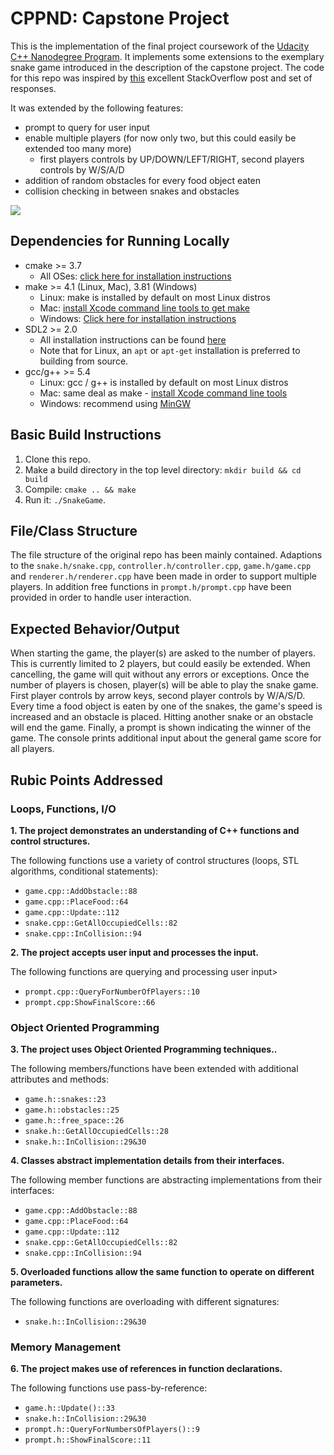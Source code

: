 # CPPND: Capstone Project

This is the implementation of the final project coursework of the [Udacity C++ Nanodegree Program](https://www.udacity.com/course/c-plus-plus-nanodegree--nd213). It implements some extensions to the exemplary snake game introduced in the description of the capstone project. The code for this repo was inspired by [this](https://codereview.stackexchange.com/questions/212296/snake-game-in-c-with-sdl) excellent StackOverflow post and set of responses.

It was extended by the following features:
- prompt to query for user input 
- enable multiple players (for now only two, but this could easily be extended too many more)
  - first players controls by UP/DOWN/LEFT/RIGHT, second players controls by W/S/A/D
- addition of random obstacles for every food object eaten
- collision checking in between snakes and obstacles

<img src="two_players.gif"/>

## Dependencies for Running Locally
* cmake >= 3.7
  * All OSes: [click here for installation instructions](https://cmake.org/install/)
* make >= 4.1 (Linux, Mac), 3.81 (Windows)
  * Linux: make is installed by default on most Linux distros
  * Mac: [install Xcode command line tools to get make](https://developer.apple.com/xcode/features/)
  * Windows: [Click here for installation instructions](http://gnuwin32.sourceforge.net/packages/make.htm)
* SDL2 >= 2.0
  * All installation instructions can be found [here](https://wiki.libsdl.org/Installation)
  * Note that for Linux, an `apt` or `apt-get` installation is preferred to building from source.
* gcc/g++ >= 5.4
  * Linux: gcc / g++ is installed by default on most Linux distros
  * Mac: same deal as make - [install Xcode command line tools](https://developer.apple.com/xcode/features/)
  * Windows: recommend using [MinGW](http://www.mingw.org/)

## Basic Build Instructions

1. Clone this repo.
2. Make a build directory in the top level directory: `mkdir build && cd build`
3. Compile: `cmake .. && make`
4. Run it: `./SnakeGame`.

## File/Class Structure

The file structure of the original repo has been mainly contained. Adaptions to the ```snake.h/snake.cpp```, ```controller.h/controller.cpp```, ```game.h/game.cpp``` and ```renderer.h/renderer.cpp``` have been made in order to support multiple players. In addition free functions in ```prompt.h/prompt.cpp``` have been provided in order to handle user interaction. 


## Expected Behavior/Output
When starting the game, the player(s) are asked to the number of players. This is currently limited to 2 players, but could easily be extended. When cancelling, the game will quit without any errors or exceptions. Once the number of players is chosen, player(s) will be able to play the snake game. First player controls by arrow keys, second player controls by W/A/S/D. Every time a food object is eaten by one of the snakes, the game's speed is increased and an obstacle is placed. Hitting another snake or an obstacle will end the game. Finally, a prompt is shown indicating the winner of the game. The console prints additional input about the general game score for all players.

## Rubic Points Addressed

### Loops, Functions, I/O
**1. The project demonstrates an understanding of C++ functions and control structures.**

The following functions use a variety of control structures (loops, STL algorithms, conditional statements):
- ```game.cpp::AddObstacle::88```
- ```game.cpp::PlaceFood::64```
- ```game.cpp::Update::112```
- ```snake.cpp::GetAllOccupiedCells::82```
- ```snake.cpp::InCollision::94```

**2. The project accepts user input and processes the input.**

The following functions are querying and processing user input>
- ```prompt.cpp::QueryForNumberOfPlayers::10```
- ```prompt.cpp:ShowFinalScore::66```

### Object Oriented Programming

**3. The project uses Object Oriented Programming techniques..**

The following members/functions have been extended with additional attributes and methods:
- ```game.h::snakes::23```
- ```game.h::obstacles::25```
- ```game.h::free_space::26```
- ```snake.h::GetAllOccupiedCells::28```
- ```snake.h::InCollision::29&30```

**4. Classes abstract implementation details from their interfaces.**

The following member functions are abstracting implementations from their interfaces:
- ```game.cpp::AddObstacle::88```
- ```game.cpp::PlaceFood::64```
- ```game.cpp::Update::112```
- ```snake.cpp::GetAllOccupiedCells::82```
- ```snake.cpp::InCollision::94```

**5. Overloaded functions allow the same function to operate on different parameters.**

The following functions are overloading with different signatures:
- ```snake.h::InCollision::29&30```

### Memory Management

**6. The project makes use of references in function declarations.**

The following functions use pass-by-reference:
- ```game.h::Update()::33```
- ```snake.h::InCollision::29&30```
- ```prompt.h::QueryForNumbersOfPlayers()::9```
- ```prompt.h::ShowFinalScore::11```

